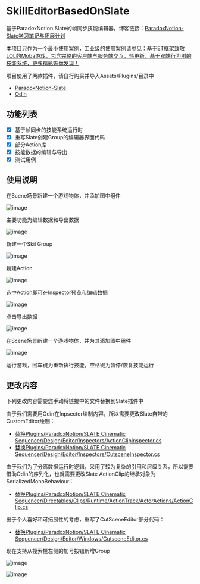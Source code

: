 # SkillEditorBasedOnSlate
基于ParadoxNotion Slate的帧同步技能编辑器，博客链接：[ParadoxNotion-Slate学习笔记与拓展计划](https://www.lfzxb.top/unity-slate-study-and-extendplan/)

本项目只作为一个最小使用案例，工业级的使用案例请参见：[基于ET框架致敬LOL的Moba游戏，包含完整的客户端与服务端交互，热更新，基于双端行为树的技能系统，更多精彩等你发现！](https://gitee.com/NKG_admin/NKGMobaBasedOnET)

项目使用了两款插件，请自行购买并导入Assets/Plugins/目录中

 - [ParadoxNotion-Slate](https://slate.paradoxnotion.com/)
 - [Odin](https://odininspector.com/)

## 功能列表

- [x] 基于帧同步的技能系统运行时
- [x] 重写Slate创建Group的编辑器界面代码
- [x] 部分Action库
- [x] 技能数据的编辑与导出
- [x] 测试用例

## 使用说明

在Scene场景新建一个游戏物体，并添加图中组件

![image](https://user-images.githubusercontent.com/35335061/129765453-cb24044a-52d4-49eb-9326-b4db06a04b37.png)

主要功能为编辑数据和导出数据

![image](https://user-images.githubusercontent.com/35335061/129765509-077f38ac-d672-42ff-9076-07446ea4f18e.png)

新建一个Skil Group

![image](https://user-images.githubusercontent.com/35335061/129765653-65da6ce7-a542-4f2d-b499-cda41b586b33.png)

新建Action

![image](https://user-images.githubusercontent.com/35335061/129765701-73b0d778-94bc-46df-8dd2-1a61cf907a6f.png)

选中Action即可在Inspector预览和编辑数据

![image](https://user-images.githubusercontent.com/35335061/129765819-c52dae7f-dc20-4717-8eda-7b87041507b1.png)

点击导出数据

![image](https://user-images.githubusercontent.com/35335061/129765861-ce8f6632-4fde-468f-b2f9-9e4fbd56537a.png)

在Scene场景新建一个游戏物体，并为其添加图中组件

![image](https://user-images.githubusercontent.com/35335061/129765931-97d830c0-9ce5-4129-aa5a-63412260eda7.png)

运行游戏，回车键为重新执行技能，空格键为暂停/恢复技能运行

## 更改内容

下列更改内容需要您手动将链接中的文件替换到Slate插件中

由于我们需要用Odin在Inpsector绘制内容，所以需要更改Slate自带的CustomEditor绘制：

 - [替换Plugins/ParadoxNotion/SLATE Cinematic Sequencer/Design/Editor/Inspectors/ActionClipInspector.cs](https://github.com/wqaetly/SkillEditorBasedOnSlate/blob/main/SlateChangedFiles/ActionClipInspector.cs)
 - [替换Plugins/ParadoxNotion/SLATE Cinematic Sequencer/Design/Editor/Inspectors/CutsceneInspector.cs](https://github.com/wqaetly/SkillEditorBasedOnSlate/blob/main/SlateChangedFiles/CutsceneInspector.cs)

由于我们为了分离数据运行时逻辑，采用了较为复杂的引用和层级关系，所以需要借助Odin的序列化，也就需要更改Slate ActionClip的继承对象为SerializedMonoBehaviour：

 - [替换Plugins/ParadoxNotion/SLATE Cinematic Sequencer/Directables/Clips/Runtime/ActionTrack/ActorActions/ActionClip.cs](https://github.com/wqaetly/SkillEditorBasedOnSlate/blob/main/SlateChangedFiles/ActionClip.cs)

出于个人喜好和可拓展性的考虑，重写了CutSceneEditor部分代码：
 - [替换Plugins/ParadoxNotion/SLATE Cinematic Sequencer/Design/Editor/Windows/CutsceneEditor.cs](https://github.com/wqaetly/SkillEditorBasedOnSlate/blob/main/SlateChangedFiles/CutsceneEditor.cs)

现在支持从搜索栏左侧的加号按钮新增Group

![image](https://user-images.githubusercontent.com/35335061/129744492-0dceddb1-d5d3-457e-aac3-f32bbd8f362e.png)

![image](https://user-images.githubusercontent.com/35335061/129744543-807f9024-be36-484d-8d0d-35df9cf4136a.png)
